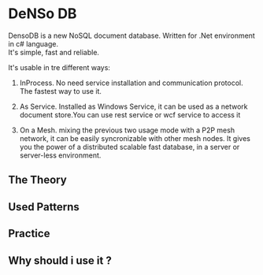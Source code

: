DeNSo DB
================================================
DensoDB is a new NoSQL document database. Written for .Net environment in c# language.  
It's simple, fast and reliable.

It's usable in tre different ways:

1) InProcess. No need service installation and communication protocol. The fastest way to use it.

2) As Service. Installed as Windows Service, it can be used as a network document store.You can use rest service or wcf service to access it

3) On a Mesh. mixing the previous two usage mode with a P2P mesh network, it can be easily syncronizable with other mesh nodes. It gives you the power of a distributed scalable fast database, in a server or server-less environment.

The Theory
------------------------------------------------



Used Patterns
------------------------------------------------
  
	

Practice
------------------------------------------------



Why should i use it ?
------------------------------------------------

